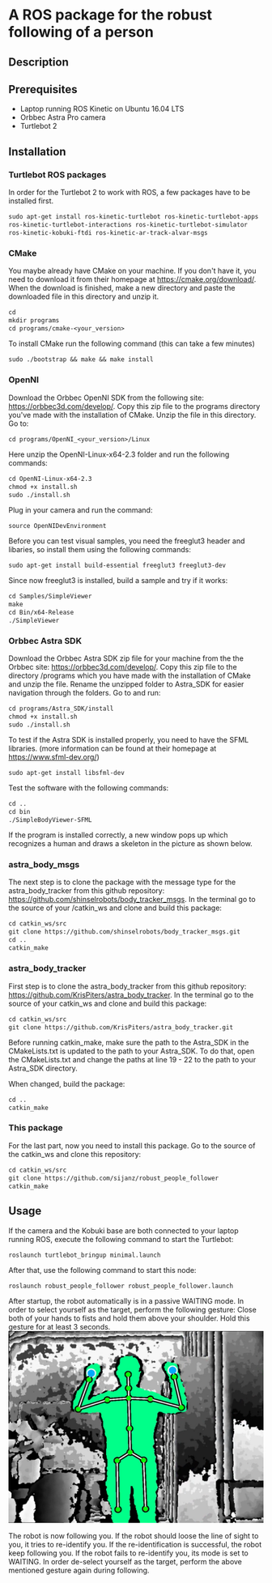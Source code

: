 # A ROS package for the robust following of a person

## Description


## Prerequisites
- Laptop running ROS Kinetic on Ubuntu 16.04 LTS
- Orbbec Astra Pro camera
- Turtlebot 2


## Installation

### Turtlebot ROS packages
In order for the Turtlebot 2 to work with ROS, a few packages have to be installed first.
```
sudo apt-get install ros-kinetic-turtlebot ros-kinetic-turtlebot-apps ros-kinetic-turtlebot-interactions ros-kinetic-turtlebot-simulator ros-kinetic-kobuki-ftdi ros-kinetic-ar-track-alvar-msgs
```

### CMake
You maybe already have CMake on your machine. If you don't have it, you need to download it from their homepage at https://cmake.org/download/. When the download is finished, make a new directory and paste the downloaded file in this directory and unzip it.
```
cd
mkdir programs
cd programs/cmake-<your_version>
```
To install CMake run the following command (this can take a few minutes)
```
sudo ./bootstrap && make && make install
```

### OpenNI
Download the Orbbec OpenNI SDK from the following site: https://orbbec3d.com/develop/. Copy this zip file to the programs directory you've made with the installation of CMake. Unzip the file in this directory. Go to:
```
cd programs/OpenNI_<your_version>/Linux
```
Here unzip the OpenNI-Linux-x64-2.3 folder and run the following commands:
```
cd OpenNI-Linux-x64-2.3
chmod +x install.sh
sudo ./install.sh
```
Plug in your camera and run the command:
```
source OpenNIDevEnvironment
```
Before you can test visual samples, you need the freeglut3 header and libaries, so install them using the following commands:
```
sudo apt-get install build-essential freeglut3 freeglut3-dev
```
Since now freeglut3 is installed, build a sample and try if it works:
```
cd Samples/SimpleViewer
make
cd Bin/x64-Release
./SimpleViewer
```

### Orbbec Astra SDK
Download the Orbbec Astra SDK zip file for your machine from the the Orbbec site: https://orbbec3d.com/develop/.
Copy this zip file to the directory /programs which you have made with the installation of CMake and unzip the file. Rename the unzipped folder to Astra_SDK for easier navigation through the folders. Go to and run:
```
cd programs/Astra_SDK/install
chmod +x install.sh
sudo ./install.sh
```
To test if the Astra SDK is installed properly, you need to have the SFML libraries. (more information can be found at their homepage at https://www.sfml-dev.org/)
```
sudo apt-get install libsfml-dev
```
Test the software with the following commands:
```
cd ..
cd bin
./SimpleBodyViewer-SFML
```
If the program is installed correctly, a new window pops up which recognizes a human and draws a skeleton in the picture as shown below.

### astra_body_msgs
The next step is to clone the package with the message type for the astra_body_tracker from this github repository: https://github.com/shinselrobots/body_tracker_msgs. In the terminal go to the source of your /catkin_ws and clone and build this package:
```
cd catkin_ws/src
git clone https://github.com/shinselrobots/body_tracker_msgs.git
cd ..
catkin_make
```

### astra_body_tracker
First step is to clone the astra_body_tracker from this github repository: https://github.com/KrisPiters/astra_body_tracker. In the terminal go to the source of your catkin_ws and clone and build this package:
```
cd catkin_ws/src
git clone https://github.com/KrisPiters/astra_body_tracker.git
```
Before running catkin_make, make sure the path to the Astra_SDK in the CMakeLists.txt is updated to the path to your Astra_SDK.
To do that, open the CMakeLists.txt and change the paths at line 19 - 22 to the path to your Astra_SDK directory.

When changed, build the package:
```
cd ..
catkin_make
```

### This package
For the last part, now you need to install this package. Go to the source of the catkin_ws and clone this repository:
```
cd catkin_ws/src
git clone https://github.com/sijanz/robust_people_follower
catkin_make
```

## Usage
If the camera and the Kobuki base are both connected to your laptop running ROS, execute the following command to start
the Turtlebot:
```
roslaunch turtlebot_bringup minimal.launch
```

After that, use the following command to start this node:
```
roslaunch robust_people_follower robust_people_follower.launch
```

After startup, the robot automatically is in a passive WAITING mode. In order to select yourself as the target,
perform the following gesture: Close both of your hands to fists and hold them above your shoulder. Hold this gesture for
at least 3 seconds.  
![Caption for the picture.](images/target_selection.png?raw=true)

The robot is now following you. If the robot should loose the line of sight to you, it tries to re-identify you. If the
re-identification is successful, the robot keep following you. If the robot fails to re-identify you, its mode is set to
WAITING. In order de-select yourself as the target, perform the above mentioned gesture again during following.